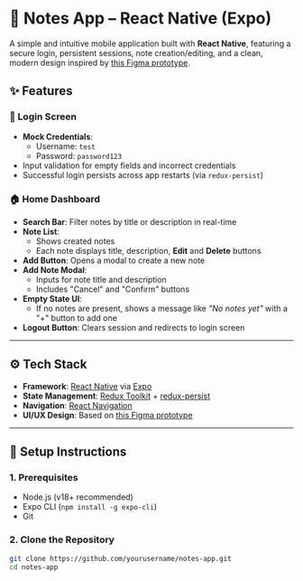 # 📒 Notes App – React Native (Expo)

A simple and intuitive mobile application built with **React Native**, featuring a secure login, persistent sessions, note creation/editing, and a clean, modern design inspired by [this Figma prototype](https://www.figma.com/design/z5HPX5jpns4Qqwr781rdqM/Untitled?node-id=42-2&t=KeAJEbWhdevIGIBS-1).

## ✨ Features

### 🔐 Login Screen
- **Mock Credentials**:
  - Username: `test`
  - Password: `password123`
- Input validation for empty fields and incorrect credentials
- Successful login persists across app restarts (via `redux-persist`)

### 🏠 Home Dashboard
- **Search Bar**: Filter notes by title or description in real-time
- **Note List**:
  - Shows created notes
  - Each note displays title, description, **Edit** and **Delete** buttons
- **Add Button**: Opens a modal to create a new note
- **Add Note Modal**:
  - Inputs for note title and description
  - Includes "Cancel" and "Confirm" buttons
- **Empty State UI**:
  - If no notes are present, shows a message like _"No notes yet"_ with a "+" button to add one
- **Logout Button**: Clears session and redirects to login screen

---

## ⚙️ Tech Stack

- **Framework**: [React Native](https://reactnative.dev/) via [Expo](https://expo.dev/)
- **State Management**: [Redux Toolkit](https://redux-toolkit.js.org/) + [redux-persist](https://github.com/rt2zz/redux-persist)
- **Navigation**: [React Navigation](https://reactnavigation.org/)
- **UI/UX Design**: Based on [this Figma prototype](https://www.figma.com/design/z5HPX5jpns4Qqwr781rdqM/Untitled?node-id=42-2&t=KeAJEbWhdevIGIBS-1)

---

## 🚀 Setup Instructions

### 1. Prerequisites
- Node.js (v18+ recommended)
- Expo CLI (`npm install -g expo-cli`)
- Git

### 2. Clone the Repository
```bash
git clone https://github.com/yourusername/notes-app.git
cd notes-app
